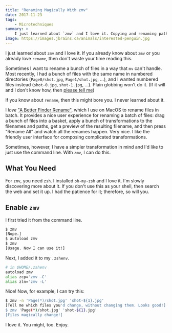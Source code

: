 ```yaml
---
title: "Renaming Magically With zmv"
date: 2017-11-23
tags:
    - Microtechniques
summary: >
    I just learned about `zmv` and I love it. Copying and renaming paths with regex? Very handy, indeed.
image: https://images.jbrains.ca/animals/interested-penguin.jpg
---
```


I just learned about `zmv` and I love it. If you already know about `zmv` or you already love `rename`, then don't waste your time reading this.

Sometimes I want to rename a bunch of files in a way that `mv` can't handle. Most recently, I had a bunch of files with the same name in numbered directories (`Page0/shot.jpg`, `Page1/shot.jpg`, …), and I wanted numbered files instead (`shot-0.jpg`, `shot-1.jpg`, …). Plain globbing won't do it. (If it will and I don't know how, then [please tell me](https://tell.jbrains.ca))

If you know about `rename`, then this might bore you. I never learned about it.

I _love_ ["A Better Finder Rename"](https://www.publicspace.net/ABetterFinderRename/index.html), which I use on MacOS to rename files in batch. It provides a nice user experience for renaming a batch of files: drag a bunch of files into a basket, apply a bunch of transformations to the filenames and paths, get a preview of the resulting filename, and then press "Rename All" and watch all the renames happen. Very nice. I like the friendly user interface for composing complicated transformations.

Sometimes, however, I have a simpler transformation in mind and I'd like to just use the command line. With `zmv`, I can do this.

## What You Need

For `zmv`, you need `zsh`. I installed `oh-my-zsh` and I love it. I'm slowly discovering more about it. If you don't use this as your shell, then search the web and set it up. I had the patience for it; therefore, so will you.

## Enable `zmv`

I first tried it from the command line.

```bash
$ zmv
[Nope.]
$ autoload zmv
$ zmv
[Usage. Now I can use it!]
```

Next, I added it to my `.zshenv`.

```bash
# in $HOME/.zshenv
autoload zmv
alias zcp='zmv -C'
alias zln='zmv -L'
```

Nice! Now, for example, I can try this:

```bash
$ zmv -n 'Page(*)/shot.jpg' 'shot-${1}.jpg'
[Tell me which files you'd change, without changing them. Looks good!]
$ zmv 'Page(*)/shot.jpg' 'shot-${1}.jpg'
[Files magically change!]
```

I love it. You might, too. Enjoy.



